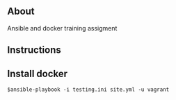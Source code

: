 About
-----

Ansible and docker training assigment



Instructions
------------


## Install docker

	$ansible-playbook -i testing.ini site.yml -u vagrant





